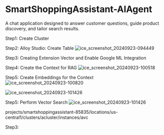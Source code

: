 # SmartShoppingAssistant-AIAgent
A chat application designed to answer customer questions, guide product discovery, and tailor search results.

Step1: Create Cluster

Step2: Alloy Studio: Create Table 
![ice_screenshot_20240923-094449](https://github.com/user-attachments/assets/85a4fc76-9b6f-491d-9e91-aef811fe721f)


Step3: Creating Extension Vector and Enable Google ML Integration

Step4: Create the Context for RAG
![ice_screenshot_20240923-100518](https://github.com/user-attachments/assets/ab1ac922-1905-459c-9ecf-2b4e64e59dba)

Step5: Create Embeddings for the Context
![ice_screenshot_20240923-100820](https://github.com/user-attachments/assets/15336178-2425-41dc-b8d0-7f0485437403)

![ice_screenshot_20240923-101426](https://github.com/user-attachments/assets/a0bf46c5-526e-4b77-9077-885465dc6635)

Step5: Perform Vector Search
![ice_screenshot_20240923-101426](https://github.com/user-attachments/assets/ad6d9e6b-f60f-4e29-aeec-b2245448dac1)



projects/smartshoppingassistant-85835/locations/us-central1/clusters/acluster/instances/avc

Step3: 
